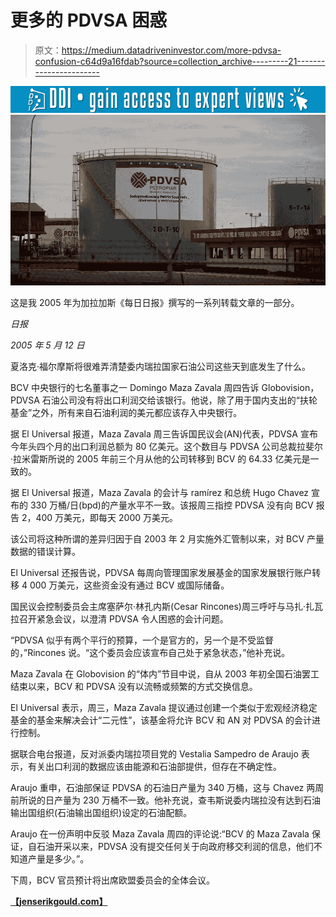 # 更多的 PDVSA 困惑

> 原文：<https://medium.datadriveninvestor.com/more-pdvsa-confusion-c64d9a16fdab?source=collection_archive---------21----------------------->

[![](img/79ddb984a6d50280bf2c8ff54b062680.png)](http://www.track.datadriveninvestor.com/1B9E)![](img/5ed3a6fbc5dca1a9b188d1e6af158db8.png)

这是我 2005 年为加拉加斯《每日日报》撰写的一系列转载文章的一部分。

*日报*

*2005 年 5 月 12 日*

夏洛克·福尔摩斯将很难弄清楚委内瑞拉国家石油公司这些天到底发生了什么。

BCV 中央银行的七名董事之一 Domingo Maza Zavala 周四告诉 Globovision，PDVSA 石油公司没有将出口利润交给该银行。他说，除了用于国内支出的“扶轮基金”之外，所有来自石油利润的美元都应该存入中央银行。

据 El Universal 报道，Maza Zavala 周三告诉国民议会(AN)代表，PDVSA 宣布今年头四个月的出口利润总额为 80 亿美元。这个数目与 PDVSA 公司总裁拉斐尔·拉米雷斯所说的 2005 年前三个月从他的公司转移到 BCV 的 64.33 亿美元是一致的。

据 El Universal 报道，Maza Zavala 的会计与 ramírez 和总统 Hugo Chavez 宣布的 330 万桶/日(bpd)的产量水平不一致。该报周三指控 PDVSA 没有向 BCV 报告 2，400 万美元，即每天 2000 万美元。

该公司将这种所谓的差异归因于自 2003 年 2 月实施外汇管制以来，对 BCV 产量数据的错误计算。

El Universal 还报告说，PDVSA 每周向管理国家发展基金的国家发展银行账户转移 4 000 万美元，这些资金没有通过 BCV 或国际储备。

国民议会控制委员会主席塞萨尔·林孔内斯(Cesar Rincones)周三呼吁与马扎·扎瓦拉召开紧急会议，以澄清 PDVSA 令人困惑的会计问题。

“PDVSA 似乎有两个平行的预算，一个是官方的，另一个是不受监督的，”Rincones 说。“这个委员会应该宣布自己处于紧急状态，”他补充说。

Maza Zavala 在 Globovision 的“体内”节目中说，自从 2003 年初全国石油罢工结束以来，BCV 和 PDVSA 没有以流畅或频繁的方式交换信息。

El Universal 表示，周三，Maza Zavala 提议通过创建一个类似于宏观经济稳定基金的基金来解决会计“二元性”，该基金将允许 BCV 和 AN 对 PDVSA 的会计进行控制。

据联合电台报道，反对派委内瑞拉项目党的 Vestalia Sampedro de Araujo 表示，有关出口利润的数据应该由能源和石油部提供，但存在不确定性。

Araujo 重申，石油部保证 PDVSA 的石油日产量为 340 万桶，这与 Chavez 两周前所说的日产量为 230 万桶不一致。他补充说，查韦斯说委内瑞拉没有达到石油输出国组织(石油输出国组织)设定的石油配额。

Araujo 在一份声明中反驳 Maza Zavala 周四的评论说:“BCV 的 Maza Zavala 保证，自石油开采以来，PDVSA 没有提交任何关于向政府移交利润的信息，他们不知道产量是多少。”。

下周，BCV 官员预计将出席欧盟委员会的全体会议。

[**【jenserikgould.com】**](https://www.jenserikgould.com/)